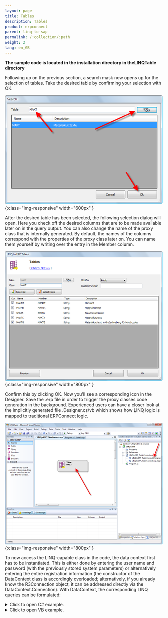 ```yaml
---
layout: page
title: Tables
description: Tables
product: erpconnect
parent: linq-to-sap
permalink: /:collection/:path
weight: 2
lang: en_GB
---
```


**The sample code is located in the installation directory in theLINQTable directory**

Following up on the previous section, a search mask now opens up for the selection of tables. Take the desired table by confirming your selection with OK. 

![LINQToERP-Tables-001](/img/content/LINQToERP-Tables-001.png){:class="img-responsive" width="600px" }


After the desired table has been selected, the following selection dialog will open. Here you check off the desired columns that are to be made available later on in the query output. You can also change the name of the proxy class that is internally generated. By default, the names of the columns correspond with the properties of the proxy class later on. You can name them yourself by writing over the entry in the Member column.

![LINQToERP-Tables-002](/img/content/LINQToERP-Tables-002.png){:class="img-responsive" width="800px" }

Confirm this by clicking OK. Now you'll see a corresponding icon in the Designer. Save the .erp file in order to trigger the proxy classes code generation in the background. Experienced users can have a closer look at the implicitly generated file .Designer.cs/vb which shows how LINQ logic is mapped to traditional ERPConnect logic.  

![LINQToERP-Tables-003](/img/content/LINQToERP-Tables-003.png){:class="img-responsive" width="800px" }

To now access the LINQ-capable class in the code, the data context first has to be instantiated. This is either done by entering the user name and password (with the previously stored system parameters) or alternatively entering the entire registration information (the constructor of the DataContext class is accordingly overloaded; alternatively, if you already know the R3Connection object, it can be addressed directly via the DataContext.Connection). With DataContext, the corresponding LINQ queries can be formulated: 


<details>
<summary>Click to open C# example.</summary>
{% highlight csharp %}
static void Main(string[] args) 
{ 
   SAPContext sc = new SAPContext("TestUser", "SECRET01"); 
  
   var MyTexts = from t in sc.MAKTList 
             where t.MATNR.StartsWith("100") 
             && t.SPRAS == "D" 
             select t; 
  
   foreach (var MyText in MyTexts) 
      Console.WriteLine(MyText.MATNR + " " + MyText.MAKTX); 
   Console.WriteLine("Press any key to exit"); 
   Console.ReadLine(); 
}
{% endhighlight %}
</details>

<details>
<summary>Click to open VB example.</summary>
{% highlight visualbasic %}
Sub Main() 
   Dim sc As New LINQTable.SAPContext("TestUser", "SECRET01") 
   Dim MyTexts = From t In sc.MAKTList _ 
            Where t.MATNR.StartsWith("100") _ 
            And t.SPRAS = "D" 
  
   For Each MyText In MyTexts 
      Console.WriteLine(MyText.MATNR & " " & _ 
      MyText.MAKTX) 
   Next 
  
   Console.WriteLine("Press any key to exit") 
   Console.ReadLine() 
End Sub
{% endhighlight %}
</details>